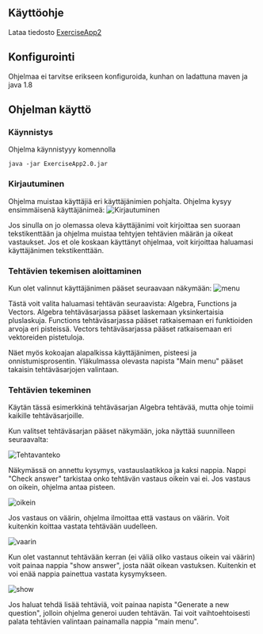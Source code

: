 ## Käyttöohje
Lataa tiedosto [ExerciseApp2](https://github.com/tvaskisalo/ot-harjoitustyo/releases/download/2/ExerciseApp2.0.jar)

## Konfigurointi
Ohjelmaa ei tarvitse erikseen konfiguroida, kunhan on ladattuna maven ja java 1.8

## Ohjelman käyttö

### Käynnistys
Ohjelma käynnistyyy komennolla 
````
java -jar ExerciseApp2.0.jar 
````

### Kirjautuminen
Ohjelma muistaa käyttäjiä eri käyttäjänimien pohjalta. Ohjelma kysyy ensimmäisenä käyttäjänimeä:
![Kirjautuminen](https://user-images.githubusercontent.com/61991314/80472616-a1e75180-894d-11ea-9e14-170490a63055.PNG)

Jos sinulla on jo olemassa oleva käyttäjänimi voit kirjoittaa sen suoraan tekstikenttään ja ohjelma muistaa tehtyjen tehtävien määrän ja oikeat vastaukset.
Jos et ole koskaan käyttänyt ohjelmaa, voit kirjoittaa haluamasi käyttäjänimen tekstikenttään.

### Tehtävien tekemisen aloittaminen
Kun olet valinnut käyttäjänimen pääset seuraavaan näkymään:
![menu](https://user-images.githubusercontent.com/61991314/80472650-af9cd700-894d-11ea-81cf-64cc15aca05f.PNG)

Tästä voit valita haluamasi tehtävän seuraavista: Algebra, Functions ja Vectors.
Algebra tehtäväsarjassa pääset laskemaan yksinkertaisia pluslaskuja.
Functions tehtäväsarjassa pääset ratkaisemaan eri funktioiden arvoja eri pisteissä.
Vectors tehtäväsarjassa pääset ratkaisemaan eri vektoreiden pistetuloja.

Näet myös kokoajan alapalkissa käyttäjänimen, pisteesi ja onnistumisprosentin.
Yläkulmassa olevasta napista "Main menu" pääset takaisin tehtäväsarjojen valintaan.

### Tehtävien tekeminen
Käytän tässä esimerkkinä tehtäväsarjan Algebra tehtävää, mutta ohje toimii kaikille tehtäväsarjoille.

Kun valitset tehtäväsarjan pääset näkymään, joka näyttää suunnilleen seuraavalta:

![Tehtavanteko](https://user-images.githubusercontent.com/61991314/80472693-c0e5e380-894d-11ea-8e5b-ee9a70967f69.PNG)


Näkymässä on annettu kysymys, vastauslaatikkoa ja kaksi nappia. Nappi "Check answer" tarkistaa onko tehtävän vastaus oikein vai ei.
Jos vastaus on oikein, ohjelma antaa pisteen.

![oikein](https://user-images.githubusercontent.com/61991314/80472715-c5aa9780-894d-11ea-9a95-8761c7abcfa7.PNG)

Jos vastaus on väärin, ohjelma ilmoittaa että vastaus on väärin. Voit kuitenkin koittaa vastata tehtävään uudelleen.

![vaarin](https://user-images.githubusercontent.com/61991314/80472723-c9d6b500-894d-11ea-9bbf-47f9da17f0c1.PNG)

Kun olet vastannut tehtävään kerran (ei väliä oliko vastaus oikein vai väärin) voit painaa nappia "show answer", josta näät oikean vastuksen. 
Kuitenkin et voi enää nappia painettua vastata kysymykseen.

![show](https://user-images.githubusercontent.com/61991314/80472749-d2c78680-894d-11ea-80bc-202b806c8562.PNG)

Jos haluat tehdä lisää tehtäviä, voit painaa napista "Generate a new question", jolloin ohjelma generoi uuden tehtävän.
Tai voit vaihtoehtoisesti palata tehtävien valintaan painamalla nappia "main menu".
